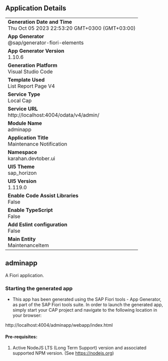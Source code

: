 ## Application Details
|               |
| ------------- |
|**Generation Date and Time**<br>Thu Oct 05 2023 22:53:20 GMT+0300 (GMT+03:00)|
|**App Generator**<br>@sap/generator-fiori-elements|
|**App Generator Version**<br>1.10.6|
|**Generation Platform**<br>Visual Studio Code|
|**Template Used**<br>List Report Page V4|
|**Service Type**<br>Local Cap|
|**Service URL**<br>http://localhost:4004/odata/v4/admin/
|**Module Name**<br>adminapp|
|**Application Title**<br>Maintenance Notification|
|**Namespace**<br>karahan.devtober.ui|
|**UI5 Theme**<br>sap_horizon|
|**UI5 Version**<br>1.119.0|
|**Enable Code Assist Libraries**<br>False|
|**Enable TypeScript**<br>False|
|**Add Eslint configuration**<br>False|
|**Main Entity**<br>MaintenanceItem|

## adminapp

A Fiori application.

### Starting the generated app

-   This app has been generated using the SAP Fiori tools - App Generator, as part of the SAP Fiori tools suite.  In order to launch the generated app, simply start your CAP project and navigate to the following location in your browser:

http://localhost:4004/adminapp/webapp/index.html

#### Pre-requisites:

1. Active NodeJS LTS (Long Term Support) version and associated supported NPM version.  (See https://nodejs.org)


